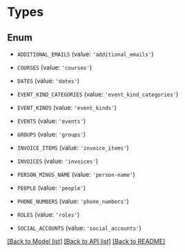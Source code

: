 # Types


## Enum

* `ADDITIONAL_EMAILS` (value: `'additional_emails'`)

* `COURSES` (value: `'courses'`)

* `DATES` (value: `'dates'`)

* `EVENT_KIND_CATEGORIES` (value: `'event_kind_categories'`)

* `EVENT_KINDS` (value: `'event_kinds'`)

* `EVENTS` (value: `'events'`)

* `GROUPS` (value: `'groups'`)

* `INVOICE_ITEMS` (value: `'invoice_items'`)

* `INVOICES` (value: `'invoices'`)

* `PERSON_MINUS_NAME` (value: `'person-name'`)

* `PEOPLE` (value: `'people'`)

* `PHONE_NUMBERS` (value: `'phone_numbers'`)

* `ROLES` (value: `'roles'`)

* `SOCIAL_ACCOUNTS` (value: `'social_accounts'`)

[[Back to Model list]](../README.md#documentation-for-models) [[Back to API list]](../README.md#documentation-for-api-endpoints) [[Back to README]](../README.md)


